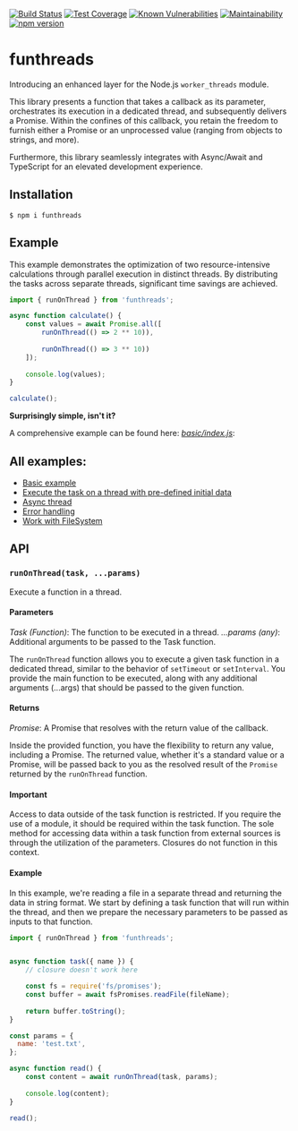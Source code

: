 [![Build Status](https://travis-ci.org/nairihar/funthreads.svg?branch=master)](https://travis-ci.org/nairihar/funthreads)
[![Test Coverage](https://api.codeclimate.com/v1/badges/94861d745710a9a493d7/test_coverage)](https://codeclimate.com/github/nairihar/funthreads/test_coverage)
[![Known Vulnerabilities](https://snyk.io/test/github/nairihar/funthreads/badge.svg)](https://snyk.io/test/github/nairihar/funthreads)
[![Maintainability](https://api.codeclimate.com/v1/badges/94861d745710a9a493d7/maintainability)](https://codeclimate.com/github/nairihar/funthreads/maintainability)
[![npm version](https://badge.fury.io/js/funthreads.svg)](https://www.npmjs.com/package/funthreads)

# funthreads
Introducing an enhanced layer for the Node.js `worker_threads` module.

This library presents a function that takes a callback as its parameter, orchestrates its execution in a dedicated thread, and subsequently delivers a Promise. Within the confines of this callback, you retain the freedom to furnish either a Promise or an unprocessed value (ranging from objects to strings, and more).

Furthermore, this library seamlessly integrates with Async/Await and TypeScript for an elevated development experience.

## Installation

```shell
$ npm i funthreads
```

## Example

This example demonstrates the optimization of two resource-intensive calculations through parallel execution in distinct threads. By distributing the tasks across separate threads, significant time savings are achieved.

```javascript
import { runOnThread } from 'funthreads';

async function calculate() {
    const values = await Promise.all([
        runOnThread(() => 2 ** 10)),
        
        runOnThread(() => 3 ** 10))
    ]);
    
    console.log(values);
}

calculate();
```

**Surprisingly simple, isn't it?**

A comprehensive example can be found here: [_basic/index.js_](https://github.com/nairihar/funthreads/blob/master/examples/basic/index.js):


## All examples:
- [Basic example](https://github.com/nairihar/funthreads/tree/master/examples/basic)
- [Execute the task on a thread with pre-defined initial data](https://github.com/nairihar/funthreads/blob/master/examples/run_thread_with_custom_data/index.js)
- [Async thread](https://github.com/nairihar/funthreads/blob/master/examples/async_thread/index.js)
- [Error handling](https://github.com/nairihar/funthreads/blob/master/examples/error_handling/index.js)
- [Work with FileSystem](https://github.com/nairihar/funthreads/blob/master/examples/work_with_file_system/index.js)

## API

### `runOnThread(task, ...params)`
Execute a function in a thread.

#### Parameters
*Task (Function)*: The function to be executed in a thread.
*...params (any)*: Additional arguments to be passed to the Task function.

The `runOnThread` function allows you to execute a given task function in a dedicated thread, similar to the behavior of `setTimeout` or `setInterval`. You provide the main function to be executed, along with any additional arguments (...args) that should be passed to the given function.

#### Returns
*Promise<any>*: A Promise that resolves with the return value of the callback.

Inside the provided function, you have the flexibility to return any value, including a Promise. The returned value, whether it's a standard value or a Promise, will be passed back to you as the resolved result of the `Promise` returned by the `runOnThread` function.

#### Important

Access to data outside of the task function is restricted. If you require the use of a module, it should be required within the task function. The sole method for accessing data within a task function from external sources is through the utilization of the parameters. Closures do not function in this context.

#### Example

In this example, we're reading a file in a separate thread and returning the data in string format. We start by defining a task function that will run within the thread, and then we prepare the necessary parameters to be passed as inputs to that function.

```javascript
import { runOnThread } from 'funthreads';


async function task({ name }) {
    // closure doesn't work here

    const fs = require('fs/promises');
    const buffer = await fsPromises.readFile(fileName);
    
    return buffer.toString();
}

const params = {
  name: 'test.txt',
};

async function read() {
    const content = await runOnThread(task, params);
    
    console.log(content);
}

read();
```
